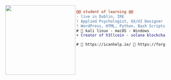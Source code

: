 <img align="left" height="220" src="https://i.imgur.com/JsNXH2T.jpeg"/>

```diff
@@ student of learning @@
- live in Dublin, IRE
! Applied Psychologist, UX/UI Designer
! WordPress, HTML, Python, Bash Scripts
# 📖 kali linux - macOS - Windows
+ Creator of h3llcoin - solana blockchain

# 📖 https://icanhelp.ie/ 📖 https://forgiveme.life/
 
```
